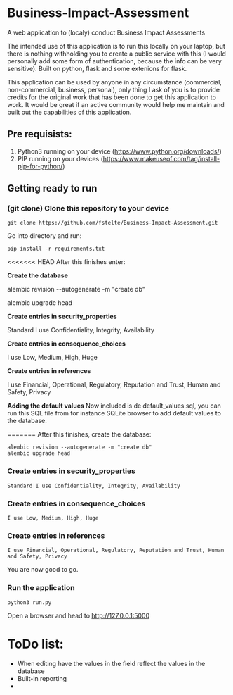 # Business-Impact-Assessment

A web application to (localy) conduct Business Impact Assessments

The intended use of this application is to run this locally on your laptop, but there is nothing withholding you to create a public service with this (I would personally add some form of authentication, because the info can be very sensitive).
Built on python, flask and some extenions for flask.

This application can be used by anyone in any circumstance (commercial, non-commercial, business, personal), only thing I ask of you is to provide credits for the original work that has been done to get this application to work. It would be great if an active community would help me maintain and built out the capabilities of this application.

## Pre requisists:

 1. Python3 running on your device (https://www.python.org/downloads/)
 2. PIP running on your devices (https://www.makeuseof.com/tag/install-pip-for-python/)

## Getting ready to run

### (git clone) Clone this repository to your device
  
    git clone https://github.com/fstelte/Business-Impact-Assessment.git
  
 Go into directory and run:
  
    pip install -r requirements.txt

<<<<<<< HEAD
 After this finishes enter:

 **Create the database**
 
 alembic revision --autogenerate -m "create db"
 
 
 alembic upgrade head
 
 **Create entries in security_properties**
 
 Standard I use Confidentiality, Integrity, Availability
 
 **Create entries in consequence_choices**
 
 I use Low, Medium, High, Huge
 
 **Create entries in references**
 
 I use Financial, Operational, Regulatory, Reputation and Trust, Human and Safety, Privacy
 
 **Adding the default values** 
 Now included is de default_values.sql, you can run this SQL file from for instance SQLite browser to add default values to the database.
 
=======
 After this finishes, create the database:
  
    alembic revision --autogenerate -m "create db"
    alembic upgrade head
  
### Create entries in security_properties
  
```Standard I use Confidentiality, Integrity, Availability```
  
### Create entries in consequence_choices
  
```I use Low, Medium, High, Huge```
  
### Create entries in references
  
```I use Financial, Operational, Regulatory, Reputation and Trust, Human and Safety, Privacy```
  
 You are now good to go.
  
### Run the application

    python3 run.py

 Open a browser and head to http://127.0.0.1:5000

# ToDo list:

- When editing have the values in the field reflect the values in the database
- Built-in reporting
 - 
